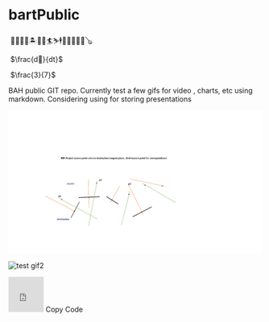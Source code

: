 # bartPublic





​                                                                                   🎃🍇🌋🗾🏝️🍎🍔🏄⛷️🕴️🤼‍♀️💡🧮🎥🪕



​																														$\frac{d🍎}{dt}$



​					                                                                                                      $\frac{3}{7}$







BAH public GIT repo.  Currently test a few gifs for video , charts, etc using markdown.   Considering using for storing presentations

![test gif1](SOW_d1.gif)

![test gif2](beaverLake.gif)





<iframe src="https://giphy.com/embed/3orieUDCwLUFf6zFzW" width="70" height="70" frameBorder="0"   ></iframe>
Copy Code

